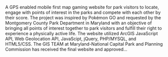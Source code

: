 A GPS enabled mobile first map gaming website for park visitors to locate, engage with points of interest in the parks and compete with each other by their score. The project was inspired by Pokémon GO and requested by the Montgomery County Park Department in Maryland with an objective of bringing all points of interest together to park visitors and fulfill their right to experience a physically active life. The website utilized ArcGIS JavaScript API, Web Geolocation API, JavaScipt, jQuery, PHP/MYSQL, and HTML5/CSS. The GIS TEAM at Maryland-National Capital Park and Planning Commission has received the final website and approved...
